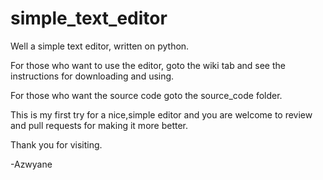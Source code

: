# simple_text_editor
Well a simple text editor, written on python.


For those who want to use the editor, goto the wiki tab and 
see the instructions for downloading and using.

For those who want the source code goto the source_code folder.

This is my first try for a nice,simple editor
and you are welcome to review and pull requests for making it more better.

Thank you for visiting.

-Azwyane



